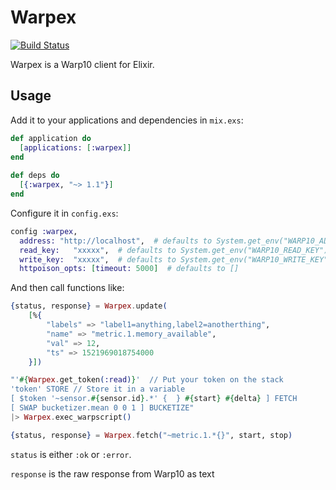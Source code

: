 # Warpex

[![Build Status](https://travis-ci.org/derniercri/warpex.svg?branch=master)](https://travis-ci.org/derniercri/warpex)

Warpex is a Warp10 client for Elixir.

## Usage

Add it to your applications and dependencies in `mix.exs`:

```elixir
def application do
  [applications: [:warpex]]
end
  
def deps do
  [{:warpex, "~> 1.1"}]
end
```


Configure it in `config.exs`:

```elixir
config :warpex,
  address: "http://localhost",  # defaults to System.get_env("WARP10_ADDRESS"),
  read_key:   "xxxxx",  # defaults to System.get_env("WARP10_READ_KEY")
  write_key:  "xxxxx",  # defaults to System.get_env("WARP10_WRITE_KEY")
  httpoison_opts: [timeout: 5000]  # defaults to []
```

And then call functions like:

```elixir
{status, response} = Warpex.update(
    [%{
        "labels" => "label1=anything,label2=anotherthing", 
        "name" => "metric.1.memory_available", 
        "val" => 12, 
        "ts" => 1521969018754000
    }])
```

```elixir
"'#{Warpex.get_token(:read)}'  // Put your token on the stack                                                                                                           
'token' STORE // Store it in a variable   
[ $token '~sensor.#{sensor.id}.*' {  } #{start} #{delta} ] FETCH  
[ SWAP bucketizer.mean 0 0 1 ] BUCKETIZE"     
|> Warpex.exec_warpscript()
```


```elixir
{status, response} = Warpex.fetch("~metric.1.*{}", start, stop)
```

`status` is either `:ok` or `:error`.

`response` is the raw response from Warp10 as text
